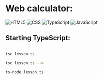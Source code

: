 # Web calculator:

![HTML5](https://img.shields.io/badge/html5-%23E34F26.svg?style=for-the-badge&logo=html5&logoColor=white)
![CSS](https://img.shields.io/badge/css-%231572B6.svg?style=for-the-badge&logo=css3&logoColor=white)
![TypeScript](https://img.shields.io/badge/type%20script-%23002538.svg?style=for-the-badge&logo=typescript&logoColor=%233179C7)
![JavaScript](https://img.shields.io/badge/java%20script-%23223300.svg?style=for-the-badge&logo=javascript&logoColor=%23F7DF1E)

## Starting TypeScript:
```bash

tsc lesson.ts

tsc lesson.ts --w

ts-node lesson.ts  

```
